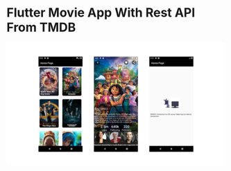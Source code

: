 # Flutter Movie App With Rest API From TMDB
<img src = "https://github.com/gameonanil/flutter_movie_app/blob/master/assets/banner/movie_banner.jpg" />


